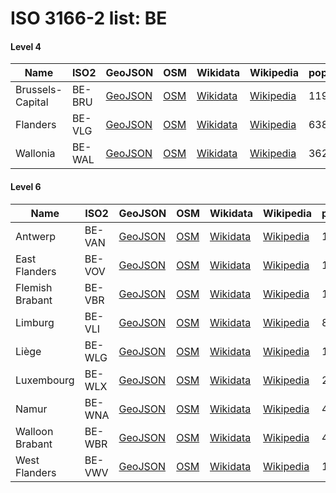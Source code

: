 # ISO 3166-2 list: BE


#### Level 4
Name | ISO2 | GeoJSON | OSM | Wikidata | Wikipedia | population 
--- | --- | --- | --- | --- | --- | --- 
Brussels-Capital | BE-BRU | [GeoJSON](../../export/geojson/q7/iso2/BE/BE-BRU.geojson) | [OSM](https://www.openstreetmap.org/relation/54094) | [Wikidata](https://www.wikidata.org/wiki/Q240) | [Wikipedia](http://en.wikipedia.org/wiki/fr%3AR%C3%A9gion%20de%20Bruxelles-Capitale) | 1198726
Flanders | BE-VLG | [GeoJSON](../../export/geojson/q7/iso2/BE/BE-VLG.geojson) | [OSM](https://www.openstreetmap.org/relation/53134) | [Wikidata](https://www.wikidata.org/wiki/Q9337) | [Wikipedia](http://en.wikipedia.org/wiki/nl%3AVlaams%20Gewest) | 6381859
Wallonia | BE-WAL | [GeoJSON](../../export/geojson/q7/iso2/BE/BE-WAL.geojson) | [OSM](https://www.openstreetmap.org/relation/90348) | [Wikidata](https://www.wikidata.org/wiki/Q231) | [Wikipedia](http://en.wikipedia.org/wiki/fr%3AR%C3%A9gion%20wallonne) | 3624377


#### Level 6
Name | ISO2 | GeoJSON | OSM | Wikidata | Wikipedia | population 
--- | --- | --- | --- | --- | --- | --- 
Antwerp | BE-VAN | [GeoJSON](../../export/geojson/q7/iso2/BE/BE-VAN.geojson) | [OSM](https://www.openstreetmap.org/relation/53114) | [Wikidata](https://www.wikidata.org/wiki/Q1116) | [Wikipedia](http://en.wikipedia.org/wiki/nl%3AAntwerpen%20%28provincie%29) | 1847486
East Flanders | BE-VOV | [GeoJSON](../../export/geojson/q7/iso2/BE/BE-VOV.geojson) | [OSM](https://www.openstreetmap.org/relation/53135) | [Wikidata](https://www.wikidata.org/wiki/Q1114) | [Wikipedia](http://en.wikipedia.org/wiki/nl%3AOost-Vlaanderen) | 1505053
Flemish Brabant | BE-VBR | [GeoJSON](../../export/geojson/q7/iso2/BE/BE-VBR.geojson) | [OSM](https://www.openstreetmap.org/relation/58004) | [Wikidata](https://www.wikidata.org/wiki/Q1118) | [Wikipedia](http://en.wikipedia.org/wiki/nl%3AVlaams-Brabant) | 1138489
Limburg | BE-VLI | [GeoJSON](../../export/geojson/q7/iso2/BE/BE-VLI.geojson) | [OSM](https://www.openstreetmap.org/relation/53142) | [Wikidata](https://www.wikidata.org/wiki/Q1095) | [Wikipedia](http://en.wikipedia.org/wiki/nl%3ALimburg%20%28Belgische%20provincie%29) | 870880
Liège | BE-WLG | [GeoJSON](../../export/geojson/q7/iso2/BE/BE-WLG.geojson) | [OSM](https://www.openstreetmap.org/relation/1407192) | [Wikidata](https://www.wikidata.org/wiki/Q1127) | [Wikipedia](http://en.wikipedia.org/wiki/fr%3AProvince%20de%20Li%C3%A8ge) | 1105326
Luxembourg | BE-WLX | [GeoJSON](../../export/geojson/q7/iso2/BE/BE-WLX.geojson) | [OSM](https://www.openstreetmap.org/relation/1412581) | [Wikidata](https://www.wikidata.org/wiki/Q1126) | [Wikipedia](http://en.wikipedia.org/wiki/fr%3AProvince%20de%20Luxembourg) | 283227
Namur | BE-WNA | [GeoJSON](../../export/geojson/q7/iso2/BE/BE-WNA.geojson) | [OSM](https://www.openstreetmap.org/relation/1311816) | [Wikidata](https://www.wikidata.org/wiki/Q1125) | [Wikipedia](http://en.wikipedia.org/wiki/fr%3AProvince%20de%20Namur) | 493073
Walloon Brabant | BE-WBR | [GeoJSON](../../export/geojson/q7/iso2/BE/BE-WBR.geojson) | [OSM](https://www.openstreetmap.org/relation/78748) | [Wikidata](https://www.wikidata.org/wiki/Q1122) | [Wikipedia](http://en.wikipedia.org/wiki/fr%3AProvince%20du%20Brabant%20wallon) | 401106
West Flanders | BE-VWV | [GeoJSON](../../export/geojson/q7/iso2/BE/BE-VWV.geojson) | [OSM](https://www.openstreetmap.org/relation/416271) | [Wikidata](https://www.wikidata.org/wiki/Q1113) | [Wikipedia](http://en.wikipedia.org/wiki/nl%3AWest-Vlaanderen) | 1195796
